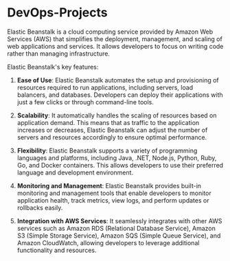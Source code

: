# DevOps-Projects

Elastic Beanstalk is a cloud computing service provided by Amazon Web Services (AWS) that simplifies the deployment, management, and scaling of web applications and services. It allows developers to focus on writing code rather than managing infrastructure.

Elastic Beanstalk's key features:

1. **Ease of Use**: Elastic Beanstalk automates the setup and provisioning of resources required to run applications, including servers, load balancers, and databases. Developers can deploy their applications with just a few clicks or through command-line tools.

2. **Scalability**: It automatically handles the scaling of resources based on application demand. This means that as traffic to the application increases or decreases, Elastic Beanstalk can adjust the number of servers and resources accordingly to ensure optimal performance.

3. **Flexibility**: Elastic Beanstalk supports a variety of programming languages and platforms, including Java, .NET, Node.js, Python, Ruby, Go, and Docker containers. This allows developers to use their preferred language and development environment.

4. **Monitoring and Management**: Elastic Beanstalk provides built-in monitoring and management tools that enable developers to monitor application health, track metrics, view logs, and perform updates or rollbacks easily.

5. **Integration with AWS Services**: It seamlessly integrates with other AWS services such as Amazon RDS (Relational Database Service), Amazon S3 (Simple Storage Service), Amazon SQS (Simple Queue Service), and Amazon CloudWatch, allowing developers to leverage additional functionality and resources.


